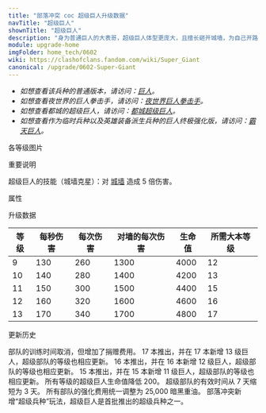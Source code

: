 ```yaml
---
title: "部落冲突 coc 超级巨人升级数据"
navTitle: "超级巨人"
shownTitle: "超级巨人"
description: "身为普通巨人的大表哥，超级巨人体型更庞大，且擅长砸开城墙，为自己开路。他们的腰带是在村庄每年的大胃王比赛中赢得的。"
module: upgrade-home
imgFolder: home_tech/0602
wiki: https://clashofclans.fandom.com/wiki/Super_Giant
canonical: /upgrade/0602-Super-Giant
---
```


- *如想查看该兵种的普通版本，请访问：[巨人](/upgrade/0002-Giant)。*
- *如想查看夜世界的巨人拳击手，请访问：[夜世界巨人拳击手](/upgrade/1002-Boxer-Giant)。*
- *如想查看都城的超级巨人，请访问：[都城超级巨人](/upgrade/2002-Super-Giant)。*
- *如想查看作为临时兵种以及英雄装备派生兵种的巨人终极强化版，请访问：[霸天巨人](/upgrade/0e17-Giant-Giant)。*

<UnitInfo :folder="$frontmatter.imgFolder" imgSrc="Super_Giant_info.png" :imgAlt="$frontmatter.navTitle" :description="$frontmatter.description" />

<SmallTitle>各等级图片</SmallTitle>

<Panel>
    <UnitImgGroup :folder="$frontmatter.imgFolder">
        <UnitImg imgTitle="所有等级" imgSrc="Super_Giant9.png" />
    </UnitImgGroup>
</Panel>

<SmallTitle>重要说明</SmallTitle>

超级巨人的技能（城墙克星）：对 [城墙](/upgrade/0300-Walls) 造成 5 倍伤害。

<SmallTitle>属性</SmallTitle>

<UnitProperties>
    <UnitProperty pKey="部队类型" pValue="地面近战单位" />
    <UnitProperty pKey="攻击偏好" pValue="防御建筑" />
    <UnitProperty pKey="伤害类型" pValue="单体伤害" />
    <UnitProperty pKey="攻击的目标" pValue="仅地面目标" />
    <UnitProperty pKey="占据人口" pValue="10" />
    <UnitProperty pKey="移动速度" pValue="1.5 格/秒" />
    <UnitProperty pKey="攻击速度" pValue="2 秒/次" />
    <UnitProperty pKey="攻击距离" pValue="1 格" />
    <UnitProperty pKey="最低巨人等级" pValue="9" />
    <UnitProperty pKey="最低大本等级" pValue="12" />
    <UnitProperty pKey="强化费用" pValue="2.5 万黑油" />
    <UnitProperty pKey="强化有效期" pValue="3 天" />
    <UnitProperty pKey="训练时间" pValue="无" trainingSystem="2025" />
    <UnitProperty pKey="捐赠费用" pValue="5,5,15000,Elixir" :isDonationCost="true" />
</UnitProperties>

<SmallTitle>升级数据</SmallTitle>

<UnitTable>

| 等级 |  每秒伤害 | 每次伤害 | 对墙的每次伤害 | 生命值 |所需大本等级|
| ---- |   ----   |   ----  |      ----     |  ---- |    ----   |
|   9  |    130   |   260   |      1300     |  4000 |     12    |
|  10  |    140   |   280   |      1400     |  4200 |     13    |
|  11  |    150   |   300   |      1500     |  4400 |     15    |
|  12  |    160   |   320   |      1600     |  4600 |     16    |
|  13  |    170   |   340   |      1700     |  4800 |     17    |
</UnitTable>

<SmallTitle>更新历史</SmallTitle>

<Timeline>
    <TimelineItem date="2025/03/27">
        <TimelineRow>部队的训练时间取消，但增加了捐赠费用。</TimelineRow>
    </TimelineItem>
    <TimelineItem date="2024/11/25">
        <TimelineRow>17 本推出，并在 17 本新增 13 级巨人，超级部队的等级也相应更新。</TimelineRow>
    </TimelineItem>
    <TimelineItem date="2023/12/12">
        <TimelineRow>16 本推出，并在 16 本新增 12 级巨人，超级部队的等级也相应更新。</TimelineRow>
    </TimelineItem>
    <TimelineItem date="2022/10/10">
        <TimelineRow>15 本推出，并在 15 本新增 11 级巨人，超级部队的等级也相应更新。</TimelineRow>
    </TimelineItem>
    <TimelineItem date="2021/04/12">
        <TimelineRow>所有等级的超级巨人生命值降低 200。</TimelineRow>
    </TimelineItem>
    <TimelineItem date="2020/12/07">
        <TimelineRow>超级部队的有效时间从 7 天缩短为 3 天。</TimelineRow>
        <TimelineRow>所有部队的强化费用统一调整为 25,000 暗黑重油。</TimelineRow>
    </TimelineItem>
    <TimelineItem date="2020/03/30">
        <TimelineRow>部落冲突新增“超级兵种”玩法，超级巨人是首批推出的超级兵种之一。</TimelineRow>
    </TimelineItem>
    <TimelineItem :historyBottom="true" />
</Timeline>